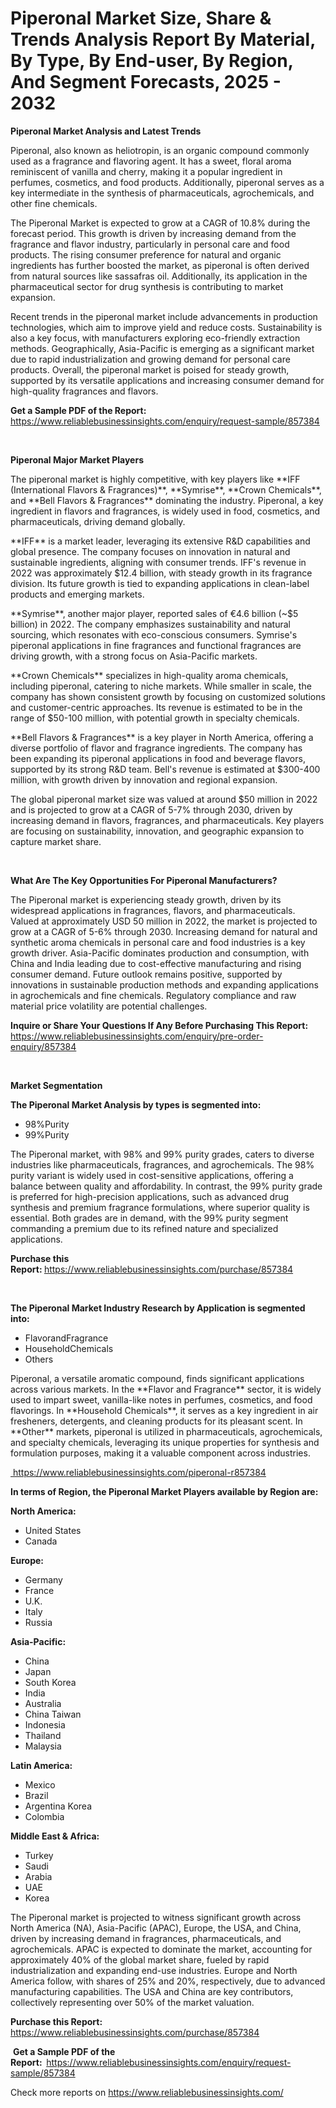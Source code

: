 <p><h1>Piperonal Market Size, Share & Trends Analysis Report By Material, By Type, By End-user, By Region, And Segment Forecasts, 2025 - 2032</h1></p><p><strong>Piperonal Market Analysis and Latest Trends</strong></p>
<p><p>Piperonal, also known as heliotropin, is an organic compound commonly used as a fragrance and flavoring agent. It has a sweet, floral aroma reminiscent of vanilla and cherry, making it a popular ingredient in perfumes, cosmetics, and food products. Additionally, piperonal serves as a key intermediate in the synthesis of pharmaceuticals, agrochemicals, and other fine chemicals.</p><p>The Piperonal Market is expected to grow at a CAGR of 10.8% during the forecast period. This growth is driven by increasing demand from the fragrance and flavor industry, particularly in personal care and food products. The rising consumer preference for natural and organic ingredients has further boosted the market, as piperonal is often derived from natural sources like sassafras oil. Additionally, its application in the pharmaceutical sector for drug synthesis is contributing to market expansion.</p><p>Recent trends in the piperonal market include advancements in production technologies, which aim to improve yield and reduce costs. Sustainability is also a key focus, with manufacturers exploring eco-friendly extraction methods. Geographically, Asia-Pacific is emerging as a significant market due to rapid industrialization and growing demand for personal care products. Overall, the piperonal market is poised for steady growth, supported by its versatile applications and increasing consumer demand for high-quality fragrances and flavors.</p></p>
<p><strong>Get a Sample PDF of the Report:&nbsp;</strong> <a href="https://www.reliablebusinessinsights.com/enquiry/request-sample/857384?utm_campaign=2102&utm_medium=2&utm_source=Github&utm_content=ia&utm_term=25012025&utm_id=piperonal">https://www.reliablebusinessinsights.com/enquiry/request-sample/857384</a></p>
<p>&nbsp;</p>
<p><strong>Piperonal Major Market Players</strong></p>
<p><p>The piperonal market is highly competitive, with key players like **IFF (International Flavors & Fragrances)**, **Symrise**, **Crown Chemicals**, and **Bell Flavors & Fragrances** dominating the industry. Piperonal, a key ingredient in flavors and fragrances, is widely used in food, cosmetics, and pharmaceuticals, driving demand globally.</p><p>**IFF** is a market leader, leveraging its extensive R&D capabilities and global presence. The company focuses on innovation in natural and sustainable ingredients, aligning with consumer trends. IFF's revenue in 2022 was approximately $12.4 billion, with steady growth in its fragrance division. Its future growth is tied to expanding applications in clean-label products and emerging markets.</p><p>**Symrise**, another major player, reported sales of €4.6 billion (~$5 billion) in 2022. The company emphasizes sustainability and natural sourcing, which resonates with eco-conscious consumers. Symrise's piperonal applications in fine fragrances and functional fragrances are driving growth, with a strong focus on Asia-Pacific markets.</p><p>**Crown Chemicals** specializes in high-quality aroma chemicals, including piperonal, catering to niche markets. While smaller in scale, the company has shown consistent growth by focusing on customized solutions and customer-centric approaches. Its revenue is estimated to be in the range of $50-100 million, with potential growth in specialty chemicals.</p><p>**Bell Flavors & Fragrances** is a key player in North America, offering a diverse portfolio of flavor and fragrance ingredients. The company has been expanding its piperonal applications in food and beverage flavors, supported by its strong R&D team. Bell's revenue is estimated at $300-400 million, with growth driven by innovation and regional expansion.</p><p>The global piperonal market size was valued at around $50 million in 2022 and is projected to grow at a CAGR of 5-7% through 2030, driven by increasing demand in flavors, fragrances, and pharmaceuticals. Key players are focusing on sustainability, innovation, and geographic expansion to capture market share.</p></p>
<p>&nbsp;</p>
<p><strong>What Are The Key Opportunities For Piperonal Manufacturers?</strong></p>
<p><p>The Piperonal market is experiencing steady growth, driven by its widespread applications in fragrances, flavors, and pharmaceuticals. Valued at approximately USD 50 million in 2022, the market is projected to grow at a CAGR of 5-6% through 2030. Increasing demand for natural and synthetic aroma chemicals in personal care and food industries is a key growth driver. Asia-Pacific dominates production and consumption, with China and India leading due to cost-effective manufacturing and rising consumer demand. Future outlook remains positive, supported by innovations in sustainable production methods and expanding applications in agrochemicals and fine chemicals. Regulatory compliance and raw material price volatility are potential challenges.</p></p>
<p><strong>Inquire or Share Your Questions If Any Before Purchasing This Report:</strong> <a href="https://www.reliablebusinessinsights.com/enquiry/pre-order-enquiry/857384?utm_campaign=2102&utm_medium=2&utm_source=Github&utm_content=ia&utm_term=25012025&utm_id=piperonal">https://www.reliablebusinessinsights.com/enquiry/pre-order-enquiry/857384</a></p>
<p>&nbsp;</p>
<p><strong>Market Segmentation</strong></p>
<p><strong>The Piperonal Market Analysis by types is segmented into:</strong></p>
<p><ul><li>98%Purity</li><li>99%Purity</li></ul></p>
<p><p>The Piperonal market, with 98% and 99% purity grades, caters to diverse industries like pharmaceuticals, fragrances, and agrochemicals. The 98% purity variant is widely used in cost-sensitive applications, offering a balance between quality and affordability. In contrast, the 99% purity grade is preferred for high-precision applications, such as advanced drug synthesis and premium fragrance formulations, where superior quality is essential. Both grades are in demand, with the 99% purity segment commanding a premium due to its refined nature and specialized applications.</p></p>
<p><strong>Purchase this Report:&nbsp;</strong><a href="https://www.reliablebusinessinsights.com/purchase/857384?utm_campaign=2102&utm_medium=2&utm_source=Github&utm_content=ia&utm_term=25012025&utm_id=piperonal">https://www.reliablebusinessinsights.com/purchase/857384</a></p>
<p>&nbsp;</p>
<p><strong>The Piperonal Market Industry Research by Application is segmented into:</strong></p>
<p><ul><li>FlavorandFragrance</li><li>HouseholdChemicals</li><li>Others</li></ul></p>
<p><p>Piperonal, a versatile aromatic compound, finds significant applications across various markets. In the **Flavor and Fragrance** sector, it is widely used to impart sweet, vanilla-like notes in perfumes, cosmetics, and food flavorings. In **Household Chemicals**, it serves as a key ingredient in air fresheners, detergents, and cleaning products for its pleasant scent. In **Other** markets, piperonal is utilized in pharmaceuticals, agrochemicals, and specialty chemicals, leveraging its unique properties for synthesis and formulation purposes, making it a valuable component across industries.</p></p>
<p><a href="https://www.reliablebusinessinsights.com/piperonal-r857384?utm_campaign=2102&utm_medium=2&utm_source=Github&utm_content=ia&utm_term=25012025&utm_id=piperonal">&nbsp;https://www.reliablebusinessinsights.com/piperonal-r857384</a></p>
<p><strong>In terms of Region, the Piperonal Market Players available by Region are:</strong></p>
<p>
    <p> <strong> North America: </strong>
        <ul>
            <li>United States</li>
            <li>Canada</li>
        </ul>
        </p> 
    <p> <strong> Europe: </strong>
        <ul>
            <li>Germany</li>
            <li>France</li>
            <li>U.K.</li>
            <li>Italy</li>
            <li>Russia</li>
        </ul>
        </p> 
    <p> <strong> Asia-Pacific: </strong>
        <ul>
            <li>China</li>
            <li>Japan</li>
            <li>South Korea</li>
            <li>India</li>
            <li>Australia</li>
            <li>China Taiwan</li>
            <li>Indonesia</li>
            <li>Thailand</li>
            <li>Malaysia</li>
        </ul>
        </p> 
    <p> <strong> Latin America: </strong>
        <ul>
            <li>Mexico</li>
            <li>Brazil</li>
            <li>Argentina Korea</li>
            <li>Colombia</li>
        </ul>
        </p> 
    <p> <strong> Middle East & Africa: </strong>
        <ul>
            <li>Turkey</li>
            <li>Saudi</li>
            <li>Arabia</li>
            <li>UAE</li>
            <li>Korea</li>
        </ul>
    </p>
    </p>
<p><p>The Piperonal market is projected to witness significant growth across North America (NA), Asia-Pacific (APAC), Europe, the USA, and China, driven by increasing demand in fragrances, pharmaceuticals, and agrochemicals. APAC is expected to dominate the market, accounting for approximately 40% of the global market share, fueled by rapid industrialization and expanding end-use industries. Europe and North America follow, with shares of 25% and 20%, respectively, due to advanced manufacturing capabilities. The USA and China are key contributors, collectively representing over 50% of the market valuation.</p></p>
<p><strong>Purchase this Report: </strong><a href="https://www.reliablebusinessinsights.com/purchase/857384?utm_campaign=2102&utm_medium=2&utm_source=Github&utm_content=ia&utm_term=25012025&utm_id=piperonal">https://www.reliablebusinessinsights.com/purchase/857384</a></p>
<p>&nbsp;<strong>Get a Sample PDF of the Report:&nbsp;&nbsp;</strong><a href="https://www.reliablebusinessinsights.com/enquiry/request-sample/857384?utm_campaign=2102&utm_medium=2&utm_source=Github&utm_content=ia&utm_term=25012025&utm_id=piperonal">https://www.reliablebusinessinsights.com/enquiry/request-sample/857384</a></p>
<p><strong></strong></p>
<p>Check more reports on <a href="https://www.reliablebusinessinsights.com/?utm_campaign=2102&utm_medium=2&utm_source=Github&utm_content=ia&utm_term=25012025&utm_id=piperonal">https://www.reliablebusinessinsights.com/</a></p>
